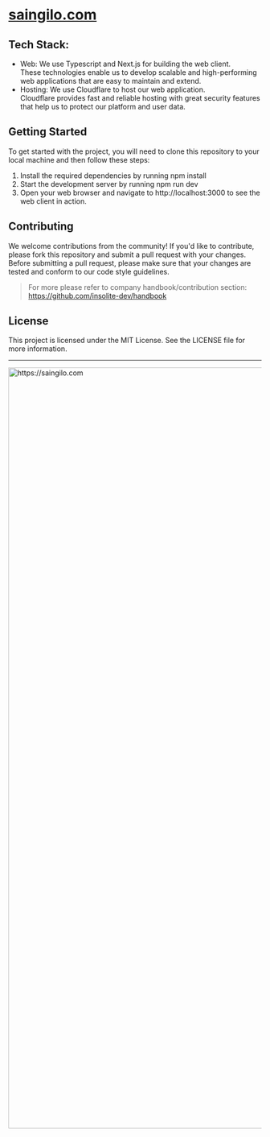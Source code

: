# [saingilo.com](https://saingilo.com)

## Tech Stack:
- Web: We use Typescript and Next.js for building the web client. <br> These technologies enable us to develop scalable and high-performing web applications that are easy to maintain and extend.
- Hosting: We use Cloudflare to host our web application. <br> Cloudflare provides fast and reliable hosting with great security features that help us to protect our platform and user data.

## Getting Started
To get started with the project, you will need to clone this repository to your local machine and then follow these steps:

1. Install the required dependencies by running npm install
2. Start the development server by running npm run dev
3. Open your web browser and navigate to http://localhost:3000 to see the web client in action.

## Contributing
We welcome contributions from the community! If you'd like to contribute, please fork this repository and submit a pull request with your changes.
Before submitting a pull request, please make sure that your changes are tested and conform to our code style guidelines.
> For more please refer to company handbook/contribution section: https://github.com/insolite-dev/handbook

## License
This project is licensed under the MIT License. See the LICENSE file for more information.

---

<img width="1512" alt="https://saingilo.com" src="https://github.com/insolite-dev/saingilo.com/assets/59066341/1ecabf87-30e9-4bb1-aa16-d6b98161ff10">

